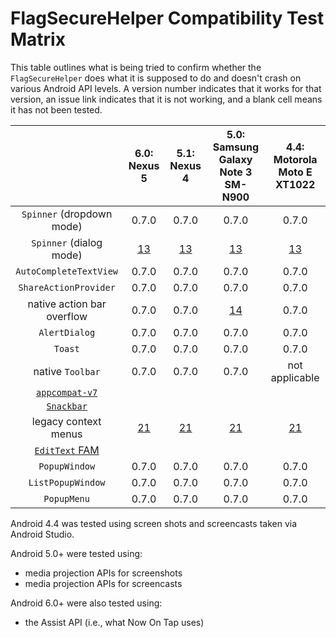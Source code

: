 # FlagSecureHelper Compatibility Test Matrix

This table outlines what is being tried to confirm whether the
`FlagSecureHelper` does what it is supposed to do and doesn't crash
on various Android API levels. A version number indicates that it works
for that version, an issue link indicates that it is not working, and
a blank cell means it has not been tested.

|                                                                    |6.0: Nexus 5                                         |5.1: Nexus 4                                         |5.0: Samsung Galaxy Note 3 SM-N900                    |4.4: Motorola Moto E XT1022                          |
|:------------------------------------------------------------------:|:---------------------------------------------------:|:---------------------------------------------------:|:----------------------------------------------------:|:---------------------------------------------------:|
|`Spinner` (dropdown mode)                                           |0.7.0                                                |0.7.0                                                |0.7.0                                                 |0.7.0                                                |
|`Spinner` (dialog mode)                                             |[13](//github.com/commonsguy/cwac-security/issues/13)|[13](//github.com/commonsguy/cwac-security/issues/13)|[13](//github.com/commonsguy/cwac-security/issues/13) |[13](//github.com/commonsguy/cwac-security/issues/13)|
|`AutoCompleteTextView`                                              |0.7.0                                                |0.7.0                                                |0.7.0                                                 |0.7.0                                                |
|`ShareActionProvider`                                               |0.7.0                                                |0.7.0                                                |0.7.0                                                 |0.7.0                                                |
|native action bar overflow                                          |0.7.0                                                |0.7.0                                                |[14](//github.com/commonsguy/cwac-security/issues/14) |0.7.0                                                |
|`AlertDialog`                                                       |0.7.0                                                |0.7.0                                                |0.7.0                                                 |0.7.0                                                |
|`Toast`                                                             |0.7.0                                                |0.7.0                                                |0.7.0                                                 |0.7.0                                                |
|native `Toolbar`                                                    |0.7.0                                                |0.7.0                                                |0.7.0                                                 |not applicable                                       |
|[`appcompat-v7`](//github.com/commonsguy/cwac-security/issues/16)   |                                                     |                                                     |                                                      |                                                     |
|[`Snackbar`](//github.com/commonsguy/cwac-security/issues/17)       |                                                     |                                                     |                                                      |                                                     |
|legacy context menus                                                |[21](//github.com/commonsguy/cwac-security/issues/21)|[21](//github.com/commonsguy/cwac-security/issues/21)|[21](//github.com/commonsguy/cwac-security/issues/21) |[21](//github.com/commonsguy/cwac-security/issues/21)|
|[`EditText` FAM](//github.com/commonsguy/cwac-security/issues/19)   |                                                     |                                                     |                                                      |                                                     |
|`PopupWindow`                                                       |0.7.0                                                |0.7.0                                                |0.7.0                                                 |0.7.0                                                |
|`ListPopupWindow`                                                   |0.7.0                                                |0.7.0                                                |0.7.0                                                 |0.7.0                                                |
|`PopupMenu`                                                         |0.7.0                                                |0.7.0                                                |0.7.0                                                 |0.7.0                                                |

Android 4.4 was tested using screen shots and screencasts taken via
Android Studio.

Android 5.0+ were tested using:

- media projection APIs for screenshots
- media projection APIs for screencasts

Android 6.0+ were also tested using:

- the Assist API (i.e., what Now On Tap uses)
